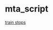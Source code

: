 # mta_script

[train stops](https://github.com/redSlug/weather-reporter/blob/master/server/client/train_data/stops.txt)
